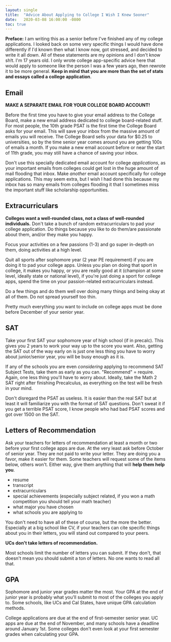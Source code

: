 ```yaml
---
layout: single
title:  "Advice About Applying to College I Wish I Knew Sooner"
date:   2020-03-08 16:00:00 -0800
toc: true
---
```

**Preface:**
I am writing this as a senior before I've finished any of my college applications. I looked back on some very specific things I would have done differently if I'd known then what I know now, got stressed, and decided to write it all down. All of these statements are my opinions and I don't know sh!t. I'm 17 years old. I only wrote college app-specific advice here that would apply to someone like the person I was a few years ago, then rewrote it to be more general.
**Keep in mind that you are more than the set of stats and essays called a college application**.


## Email
**MAKE A SEPARATE EMAIL FOR YOUR COLLEGE BOARD ACCOUNT!**

Before the first time you have to give your email address to the College Board, make a new email address dedicated to college board-related stuff. For most people, the 10th grade PSAT is the first time the College Board asks for your email. This will save your inbox from the massive amount of emails you will receive. The College Board sells your data for $0.25 to universities, so by the time senior year comes around you are getting 100s of emails a month. If you make a new email account before or near the start of 11th grade, you may still have a chance of saving your inbox.

Don't use this specially dedicated email account for college *applications*, as your important emails from colleges could get lost in the huge amount of mail flooding that inbox. Make *another* email account specifically for college applications. This may seem extra, but I wish I had done this because my inbox has so many emails from colleges flooding it that I sometimes miss the important stuff like scholarship opportunities. 


## Extracurriculars
**Colleges want a well-rounded class, not a class of well-rounded individuals.** Don't take a bunch of random extracurriculars to pad your college application. Do things because you like to do them/are passionate about them, and/or they make you happy.

Focus your activities on a few passions (1-3) and go super in-depth on them, doing activities at a high level.

Quit all sports after sophomore year (2 year PE requirement) if you are doing it to pad your college apps. Unless you plan on doing that sport in college, it makes you happy, or you are really good at it (champion at some level, ideally state or national level), if you're just doing a sport for college apps, spend the time on your passion-related extracurriculars instead.

Do a few things and do them well over doing many things and being okay at all of them. Do not spread yourself too thin.

Pretty much everything you want to include on college apps must be done before December of your senior year.


## SAT
Take your first SAT your sophomore year of high school (if in precalc). This gives you 2 years to work your way up to the score you want. Also, getting the SAT out of the way early on is just one less thing you have to worry about junior/senior year, you will be busy enough as it is.

If any of the schools you are even *considering* applying to recommend SAT Subject Tests, take them as early as you can. "Recommend" = require. Again, one less thing you'll have to worry about. Ideally, take the Math 2 SAT right after finishing Precalculus, as everything on the test will be fresh in your mind.

Don't disregard the PSAT as useless. It is easier than the real SAT but at least it will familiarize you with the format of SAT questions. Don't sweat it if you get a terrible PSAT score, I know people who had bad PSAT scores and got over 1500 on the SAT.


## Letters of Recommendation
Ask your teachers for letters of recommendation at least a month or two before your first college apps are due. At the very least ask before October of senior year. They are not paid to write your letter. They are doing you a favor, make it easier for them. Some teachers will request some of the items below, others won't. Either way, give them anything that will **help them help you**.

- resume
- transcript
- extracurriculars
- special achievements (especially subject related, if you won a math competition you should tell your math teacher)
- what major you have chosen
- what schools you are applying to

You don't need to have all of these of course, but the more the better. Especially at a big school like CV, if your teachers can cite specific things about you in their letters, you will stand out compared to your peers.

**UCs don't take letters of recommendation.**

Most schools limit the number of letters you can submit. If they don't, that doesn't mean you should submit a ton of letters. No one wants to read all that.


## GPA
Sophomore and junior year grades matter the most. Your GPA at the end of junior year is probably what you'll submit to most of the colleges you apply to. Some schools, like UCs and Cal States, have unique GPA calculation methods.

College applications are due at the end of first-semester senior year. UC apps are due at the end of November, and many schools have a deadline around January 1st. Some colleges don't even look at your first semester grades when calculating your GPA.
